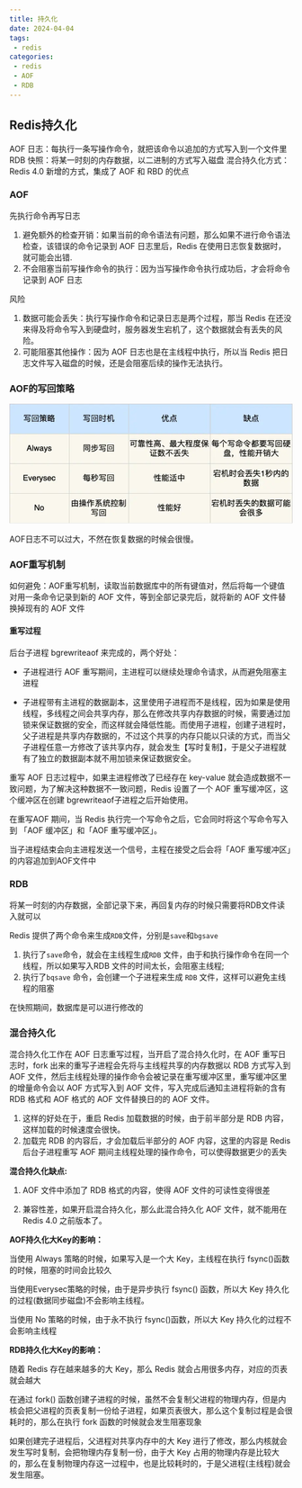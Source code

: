 ```yaml
---
title: 持久化
date: 2024-04-04
tags:
 - redis
categories:
 - redis
 - AOF
 - RDB
---
```



## Redis持久化

AOF 日志：每执行一条写操作命令，就把该命令以追加的方式写入到一个文件里
RDB 快照：将某一时刻的内存数据，以二进制的方式写入磁盘
混合持久化方式：Redis 4.0 新增的方式，集成了 AOF 和 RBD 的优点

### AOF

先执行命令再写日志

1. 避免额外的检查开销：如果当前的命令语法有问题，那么如果不进行命令语法检查，该错误的命令记录到 AOF 日志里后，Redis 在使用日志恢复数据时，就可能会出错.
2. 不会阻塞当前写操作命令的执行：因为当写操作命令执行成功后，才会将命令记录到 AOF 日志

风险

1. 数据可能会丢失：执行写操作命令和记录日志是两个过程，那当 Redis 在还没来得及将命令写入到硬盘时，服务器发生宕机了，这个数据就会有丢失的风险。
2. 可能阻塞其他操作：因为 AOF 日志也是在主线程中执行，所以当 Redis 把日志文件写入磁盘的时候，还是会阻塞后续的操作无法执行。

### AOF的写回策略

![](2024-08-10-15-36-21.png)

AOF日志不可以过大，不然在恢复数据的时候会很慢。

### AOF重写机制

如何避免：AOF重写机制，读取当前数据库中的所有键值对，然后将每一个键值对用一条命令记录到新的 AOF 文件，等到全部记录完后，就将新的 AOF 文件替换掉现有的 AOF 文件

#### 重写过程

后台子进程 bgrewriteaof 来完成的，两个好处：

- 子进程进行 AOF 重写期间，主进程可以继续处理命令请求，从而避免阻塞主进程

- 子进程带有主进程的数据副本，这里使用子进程而不是线程，因为如果是使用线程，多线程之间会共享内存，那么在修改共享内存数据的时候，需要通过加锁来保证数据的安全，而这样就会降低性能。而使用子进程，创建子进程时，父子进程是共享内存数据的，不过这个共享的内存只能以只读的方式，而当父子进程任意一方修改了该共享内存，就会发生【写时复制】，于是父子进程就有了独立的数据副本就不用加锁来保证数据安全。

重写 AOF 日志过程中，如果主进程修改了已经存在 key-value
就会造成数据不一致问题，为了解决这种数据不一致问题，Redis 设置了一个 AOF 重写缓冲区，这个缓冲区在创建 bgrewriteaof子进程之后开始使用。

在重写AOF 期间，当 Redis 执行完一个写命令之后，它会同时将这个写命令写入到 「AOF 缓冲区」和「AOF 重写缓冲区」。

当子进程结束会向主进程发送一个信号，主程在接受之后会将「AOF 重写缓冲区」的内容追加到AOF文件中

### RDB

将某一时刻的内存数据，全部记录下来，再回复内存的时候只需要将RDB文件读入就可以

Redis 提供了两个命令来生成`RDB`文件，分别是`save`和`bgsave`

1. 执行了`save`命令，就会在主线程生成`RDB` 文件，由于和执行操作命令在同一个线程，所以如果写入RDB 文件的时间太长，会阻塞主线程;
2. 执行了`bqsave` 命令，会创建一个子进程来生成 `RDB` 文件，这样可以避免主线程的阻塞

在快照期间，数据库是可以进行修改的

### 混合持久化

混合持久化工作在 AOF 日志重写过程，当开启了混合持久化时，在 AOF 重写日志时，fork 出来的重写子进程会先将与主线程共享的内存数据以 RDB 方式写入到 AOF 文件，然后主线程处理的操作命令会被记录在重写缓冲区里，重写缓冲区里的增量命令会以 AOF 方式写入到 AOF 文件，写入完成后通知主进程将新的含有 RDB 格式和 AOF 格式的 AOF 文件替换日的的 AOF 文件。

1. 这样的好处在于，重启 Redis 加载数据的时候，由于前半部分是 RDB 内容，这样加载的时候速度会很快。
2. 加载完 RDB 的内容后，才会加载后半部分的 AOF 内容，这里的内容是 Redis 后台子进程重写 AOF 期间主线程处理的操作命令，可以使得数据更少的丢失


**混合持久化缺点:**

1. AOF 文件中添加了 RDB 格式的内容，使得 AOF 文件的可读性变得很差

2. 兼容性差，如果开启混合持久化，那么此混合持久化 AOF 文件，就不能用在 Redis 4.0 之前版本了。

**AOF持久化大Key的影响：**

当使用 Always 策略的时候，如果写入是一个大 Key，主线程在执行 fsync()函数的时候，阻塞的时间会比较久

当使用Everysec策略的时候，由于是异步执行 fsync() 函数，所以大 Key 持久化的过程(数据同步磁盘)不会影响主线程。

当使用 No 策略的时候，由于永不执行 fsync()函数，所以大 Key 持久化的过程不会影响主线程

**RDB持久化大Key的影响：**

随着 Redis 存在越来越多的大 Key，那么 Redis 就会占用很多内存，对应的页表就会越大

在通过 fork() 函数创建子进程的时候，虽然不会复制父进程的物理内存，但是内核会把父进程的页表复制一份给子进程，如果页表很大，那么这个复制过程是会很耗时的，那么在执行 fork 函数的时候就会发生阻塞现象

如果创建完子进程后，父进程对共享内存中的大 Key 进行了修改，那么内核就会发生写时复制，会把物理内存复制一份，由于大 Key 占用的物理内存是比较大的，那么在复制物理内存这一过程中，也是比较耗时的，于是父进程(主线程)就会发生阻塞。